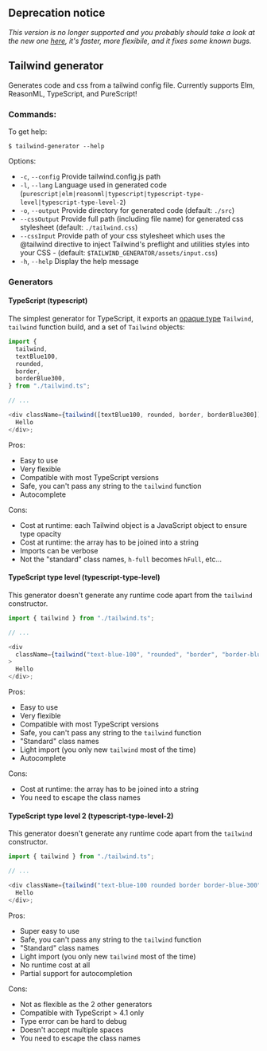 ## Deprecation notice

_This version is no longer supported and you probably should take a look at the new one [here](https://github.com/scoville/tailwind-generator/tree/v2), it's faster, more flexibile, and it fixes some known bugs._

## Tailwind generator

Generates code and css from a tailwind config file. Currently supports Elm, ReasonML, TypeScript, and PureScript!

### Commands:

To get help:

`$ tailwind-generator --help`

Options:

- `-c`, `--config` Provide tailwind.config.js path
- `-l`, `--lang` Language used in generated code (`purescript|elm|reasonml|typescript|typescript-type-level|typescript-type-level-2`)
- `-o`, `--output` Provide directory for generated code (default: `./src`)
- `--cssOutput` Provide full path (including file name) for generated css stylesheet (default: `./tailwind.css`)
- `--cssInput` Provide path of your css stylesheet which uses the @tailwind directive to inject Tailwind's preflight and utilities styles into your CSS - (default: `$TAILWIND_GENERATOR/assets/input.css`)
- `-h`, `--help` Display the help message

### Generators

#### TypeScript (typescript)

The simplest generator for TypeScript, it exports an [opaque type](https://en.wikipedia.org/wiki/Opaque_data_type) `Tailwind`, `tailwind` function build, and a set of `Tailwind` objects:

```ts
import {
  tailwind,
  textBlue100,
  rounded,
  border,
  borderBlue300,
} from "./tailwind.ts";

// ...

<div className={tailwind([textBlue100, rounded, border, borderBlue300])}>
  Hello
</div>;
```

Pros:

- Easy to use
- Very flexible
- Compatible with most TypeScript versions
- Safe, you can't pass any string to the `tailwind` function
- Autocomplete

Cons:

- Cost at runtime: each Tailwind object is a JavaScript object to ensure type opacity
- Cost at runtime: the array has to be joined into a string
- Imports can be verbose
- Not the "standard" class names, `h-full` becomes `hFull`, etc...

#### TypeScript type level (typescript-type-level)

This generator doesn't generate any runtime code apart from the `tailwind` constructor.

```ts
import { tailwind } from "./tailwind.ts";

// ...

<div
  className={tailwind("text-blue-100", "rounded", "border", "border-blue-300")}
>
  Hello
</div>;
```

Pros:

- Easy to use
- Very flexible
- Compatible with most TypeScript versions
- Safe, you can't pass any string to the `tailwind` function
- "Standard" class names
- Light import (you only new `tailwind` most of the time)
- Autocomplete

Cons:

- Cost at runtime: the array has to be joined into a string
- You need to escape the class names

#### TypeScript type level 2 (typescript-type-level-2)

This generator doesn't generate any runtime code apart from the `tailwind` constructor.

```ts
import { tailwind } from "./tailwind.ts";

// ...

<div className={tailwind("text-blue-100 rounded border border-blue-300")}>
  Hello
</div>;
```

Pros:

- Super easy to use
- Safe, you can't pass any string to the `tailwind` function
- "Standard" class names
- Light import (you only new `tailwind` most of the time)
- No runtime cost at all
- Partial support for autocompletion

Cons:

- Not as flexible as the 2 other generators
- Compatible with TypeScript > 4.1 only
- Type error can be hard to debug
- Doesn't accept multiple spaces
- You need to escape the class names
